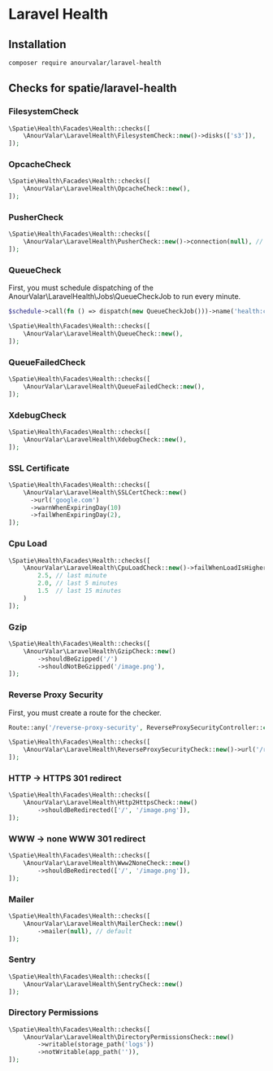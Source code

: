 # Laravel Health

## Installation

```bash
composer require anourvalar/laravel-health
```


## Checks for spatie/laravel-health

### FilesystemCheck
```php
\Spatie\Health\Facades\Health::checks([
    \AnourValar\LaravelHealth\FilesystemCheck::new()->disks(['s3']),
]);
```

### OpcacheCheck
```php
\Spatie\Health\Facades\Health::checks([
    \AnourValar\LaravelHealth\OpcacheCheck::new(),
]);
```

### PusherCheck
```php
\Spatie\Health\Facades\Health::checks([
    \AnourValar\LaravelHealth\PusherCheck::new()->connection(null), // default connection
]);
```

### QueueCheck

First, you must schedule dispatching of the AnourValar\LaravelHealth\Jobs\QueueCheckJob to run every minute. 

```php
$schedule->call(fn () => dispatch(new QueueCheckJob()))->name('health:check-queue')->everyMinute();
```

```php
\Spatie\Health\Facades\Health::checks([
    \AnourValar\LaravelHealth\QueueCheck::new(),
]);
```

### QueueFailedCheck
```php
\Spatie\Health\Facades\Health::checks([
    \AnourValar\LaravelHealth\QueueFailedCheck::new(),
]);
```

### XdebugCheck
```php
\Spatie\Health\Facades\Health::checks([
    \AnourValar\LaravelHealth\XdebugCheck::new(),
]);
```

### SSL Certificate
```php
\Spatie\Health\Facades\Health::checks([
    \AnourValar\LaravelHealth\SSLCertCheck::new()
      ->url('google.com')
      ->warnWhenExpiringDay(10)
      ->failWhenExpiringDay(2),
]);
```

### Cpu Load
```php
\Spatie\Health\Facades\Health::checks([
    \AnourValar\LaravelHealth\CpuLoadCheck::new()->failWhenLoadIsHigher(
        2.5, // last minute
        2.0, // last 5 minutes
        1.5  // last 15 minutes
    )
]);
```

### Gzip
```php
\Spatie\Health\Facades\Health::checks([
    \AnourValar\LaravelHealth\GzipCheck::new()
        ->shouldBeGzipped('/')
        ->shouldNotBeGzipped('/image.png'),
]);
```

### Reverse Proxy Security

First, you must create a route for the checker.

```php
Route::any('/reverse-proxy-security', ReverseProxySecurityController::class);
```

```php
\Spatie\Health\Facades\Health::checks([
    \AnourValar\LaravelHealth\ReverseProxySecurityCheck::new()->url('/reverse-proxy-security'),
]);
```

### HTTP -> HTTPS 301 redirect
```php
\Spatie\Health\Facades\Health::checks([
    \AnourValar\LaravelHealth\Http2HttpsCheck::new()
        ->shouldBeRedirected(['/', '/image.png']),
]);
```

### WWW -> none WWW 301 redirect
```php
\Spatie\Health\Facades\Health::checks([
    \AnourValar\LaravelHealth\Www2NoneCheck::new()
        ->shouldBeRedirected(['/', '/image.png']),
]);
```

### Mailer
```php
\Spatie\Health\Facades\Health::checks([
    \AnourValar\LaravelHealth\MailerCheck::new()
        ->mailer(null), // default
]);
```

### Sentry
```php
\Spatie\Health\Facades\Health::checks([
    \AnourValar\LaravelHealth\SentryCheck::new()
]);
```

### Directory Permissions
```php
\Spatie\Health\Facades\Health::checks([
    \AnourValar\LaravelHealth\DirectoryPermissionsCheck::new()
        ->writable(storage_path('logs'))
        ->notWritable(app_path('')),
]);
```
